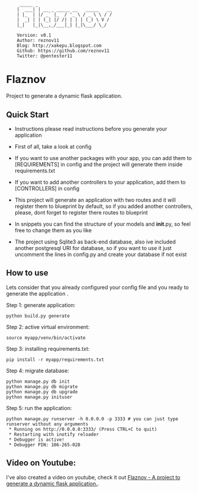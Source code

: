 # 
		 _____ _                            
		|  ___| | __ _ _____ __   _____   __
		| |_  | |/ _` |_  / '_ \ / _ \ \ / /
		|  _| | | (_| |/ /| | | | (_) \ V / 
		|_|   |_|\__,_/___|_| |_|\___/ \_/  

		Version: v0.1
		Author: reznov11
		Blog: http://xakepu.blogspot.com
		Github: https://github.com/reznov11
		Twitter: @pentester11
		
Flaznov
============

Project to generate a dynamic flask application.

Quick Start
-----------

- Instructions please read instructions before you generate your application

- First of all, take a look at config

- If you want to use another packages with your app, you can add them to [REQUIREMENTS] in config and the project will generate them inside requirements.txt

- If you want to add another controllers to your application, add them to [CONTROLLERS] in config

- This project will generate an application with two routes and it will register them to blueprint by default, so if you added another controllers, please, dont forget to register there routes to blueprint

- In snippets you can find the structure of your models and __init__.py, so feel free to change them as you like

- The project using Sqlite3 as back-end database, also ive included another postgresql URI for database, so if you want to use it just uncomment the lines in config.py and create your database if not exist

How to use
-----------

Lets consider that you already configured your config file and you ready to generate the application .

Step 1: generate application:

	python build.py generate
	

Step 2: active virtual environment:

	source myapp/venv/bin/activate
	
Step 3: installing requirements.txt:

	pip install -r myapp/requirements.txt
	
Step 4: migrate database:

	python manage.py db init
	python manage.py db migrate
	python manage.py db upgrade
	python manage.py inituser
	
Step 5: run the application:

	python manage.py runserver -h 0.0.0.0 -p 3333 # you can just type runserver without any arguments
	 * Running on http://0.0.0.0:3333/ (Press CTRL+C to quit)
	 * Restarting with inotify reloader
	 * Debugger is active!
	 * Debugger PIN: 106-265-028


Video on Youtube:
-----------

I've also created a video on youtube, check it out [Flaznov - A project to generate a dynamic flask application.](https://youtu.be/OWX-C7giNJo).
